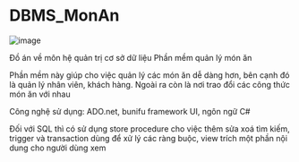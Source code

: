 # DBMS_MonAn
![image](https://user-images.githubusercontent.com/44945415/139257619-f556cf9f-0eed-4b5e-a146-4db155009b0a.png)

Đồ án về môn hệ quản trị cơ sở dữ liệu																							 		Phần mềm quản lý món ăn

Phần mềm này giúp cho việc quản lý các món ăn dễ dàng hơn, bên cạnh đó là quản lý nhân viên, khách hàng. Ngoài ra còn là nơi trao đổi các công thức món ăn với nhau

Công nghệ sử dụng: ADO.net, bunifu framework UI, ngôn ngữ C#

Đối với SQL thì có sử dụng store procedure cho việc thêm sửa xoá tìm kiếm, trigger và transaction dùng để xử lý các ràng buộc, view trích một phần nội dung cho người dùng xem
